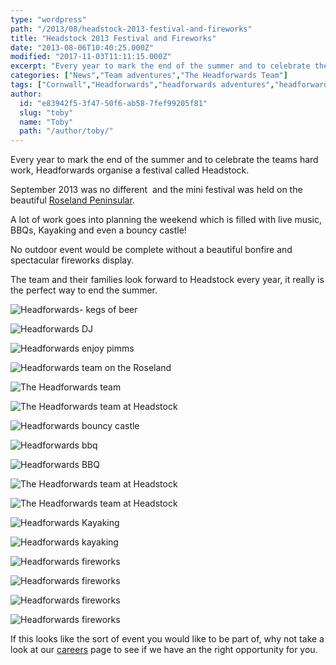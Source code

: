 ```yaml
---
type: "wordpress"
path: "/2013/08/headstock-2013-festival-and-fireworks"
title: "Headstock 2013 Festival and Fireworks"
date: "2013-08-06T10:40:25.000Z"
modified: "2017-11-03T11:11:15.000Z"
excerpt: "Every year to mark the end of the summer and to celebrate the teams hard work, Headforwards organise a festival called Headstock. September 2013 was no different  and the mini festival was held on the beautiful Roseland Peninsular. A lot of work goes into planning the weekend which is filled with live music, BBQs, Kayaking …"
categories: ["News","Team adventures","The Headforwards Team"]
tags: ["Cornwall","Headforwards","headforwards adventures","headforwards festival","Headforwards Team","headstock","Outsourcing","software jobs","software jobs cornwall","software jobs uk","Software Outsourcing","the roseland","the roseland peninsular"]
author:
  id: "e83942f5-3f47-50f6-ab58-7fef99205f81"
  slug: "toby"
  name: "Toby"
  path: "/author/toby/"
---
```

Every year to mark the end of the summer and to celebrate the teams hard work, Headforwards organise a festival called Headstock.

September 2013 was no different  and the mini festival was held on the beautiful [Roseland Peninsular](http://www.roselandpeninsula.com/).

A lot of work goes into planning the weekend which is filled with live music, BBQs, Kayaking and even a bouncy castle!

No outdoor event would be complete without a beautiful bonfire and spectacular fireworks display.

The team and their families look forward to Headstock every year, it really is the perfect way to end the summer.


<section class="gallery">


![Headforwards- kegs of beer](/wp-content/uploads/2014/01/Headstock1.jpg)

![Headforwards DJ](/wp-content/uploads/2014/01/Headstock23.jpg)

![Headforwards enjoy pimms](/wp-content/uploads/2014/01/Headstock25.jpg)

![Headforwards team on the Roseland ](/wp-content/uploads/2014/01/Headstock8.jpg)

![The Headforwards team ](/wp-content/uploads/2014/01/Headstock2.jpg)

![The Headforwards team at Headstock ](/wp-content/uploads/2014/01/Headstock13.jpg)

![Headforwards bouncy castle ](/wp-content/uploads/2014/01/Headstock-21.jpg)

![Headforwards bbq](/wp-content/uploads/2014/01/headstock10.jpg)

![Headforwards BBQ](/wp-content/uploads/2014/01/Headstock22.jpg)

![The Headforwards team at Headstock ](/wp-content/uploads/2014/01/Headstock12.jpg)

![The Headforwards team at Headstock ](/wp-content/uploads/2014/01/Headstock6.jpg)

![Headforwards Kayaking ](/wp-content/uploads/2014/01/Headstock9.jpg)

![Headforwards kayaking](/wp-content/uploads/2014/01/Headstock11.jpg)

![Headforwards fireworks](/wp-content/uploads/2014/01/Headstock14.jpg)

![Headforwards fireworks](/wp-content/uploads/2014/01/Headstock261.jpg)

![Headforwards fireworks](/wp-content/uploads/2014/01/Headstock-27.jpg)

![Headforwards fireworks](/wp-content/uploads/2014/01/Headstock18.jpg)

</section>



If this looks like the sort of event you would like to be part of, why not take a look at our [careers](http://www.headforwards.com/careers/) page to see if we have an the right opportunity for you.